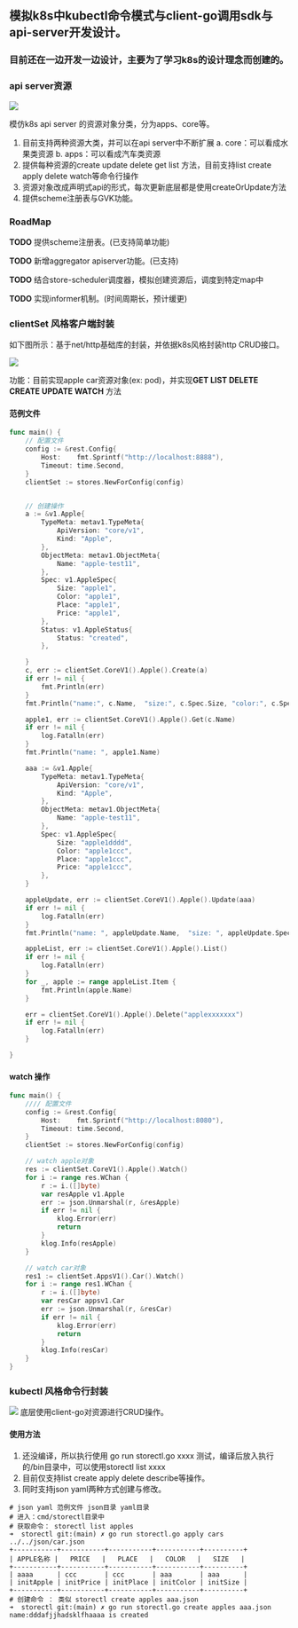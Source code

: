 ## 模拟k8s中**kubectl**命令模式与**client-go**调用sdk与**api-server**开发设计。

### 目前还在一边开发一边设计，主要为了学习k8s的设计理念而创建的。

### api server资源
![](https://github.com/googs1025/imitate-k8s-kubectl-clientSet/blob/main/img/%E6%B5%81%E7%A8%8B%E5%9B%BE1.jpg?raw=true)

模仿k8s api server 的资源对象分类，分为apps、core等。
1. 目前支持两种资源大类，并可以在api server中不断扩展
    a. core：可以看成水果类资源
    b. apps：可以看成汽车类资源
2. 提供每种资源的create update delete get list 方法，目前支持list create apply delete watch等命令行操作
3. 资源对象改成声明式api的形式，每次更新底层都是使用createOrUpdate方法
4. 提供scheme注册表与GVK功能。
### RoadMap 

**TODO** 提供scheme注册表。(已支持简单功能)

**TODO** 新增aggregator apiserver功能。(已支持)

**TODO** 结合store-scheduler调度器，模拟创建资源后，调度到特定map中

**TODO** 实现informer机制。(时间周期长，预计缓更)

### clientSet 风格客户端封装
如下图所示：基于net/http基础库的封装，并依据k8s风格封装http CRUD接口。

![](https://github.com/googs1025/imitate-k8s-kubectl-clientSet/blob/main/img/%E6%B5%81%E7%A8%8B%E5%9B%BE.jpg?raw=true)

功能：目前实现apple car资源对象(ex: pod)，并实现**GET LIST DELETE CREATE UPDATE WATCH** 方法

#### 范例文件
```go
func main() {
	// 配置文件
	config := &rest.Config{
		Host:    fmt.Sprintf("http://localhost:8888"),
		Timeout: time.Second,
	}
	clientSet := stores.NewForConfig(config)


	// 创建操作
	a := &v1.Apple{
		TypeMeta: metav1.TypeMeta{
			ApiVersion: "core/v1",
			Kind: "Apple",
		},
		ObjectMeta: metav1.ObjectMeta{
			Name: "apple-test11",
		},
		Spec: v1.AppleSpec{
			Size: "apple1",
			Color: "apple1",
			Place: "apple1",
			Price: "apple1",
		},
		Status: v1.AppleStatus{
			Status: "created",
		},

	}
	c, err := clientSet.CoreV1().Apple().Create(a)
	if err != nil {
		fmt.Println(err)
	}
	fmt.Println("name:", c.Name,  "size:", c.Spec.Size, "color:", c.Spec.Color, "place:", c.Spec.Place, "price:", c.Spec.Price)

	apple1, err := clientSet.CoreV1().Apple().Get(c.Name)
	if err != nil {
		log.Fatalln(err)
	}
	fmt.Println("name: ", apple1.Name)

	aaa := &v1.Apple{
		TypeMeta: metav1.TypeMeta{
			ApiVersion: "core/v1",
			Kind: "Apple",
		},
		ObjectMeta: metav1.ObjectMeta{
			Name: "apple-test11",
		},
		Spec: v1.AppleSpec{
			Size: "apple1dddd",
			Color: "apple1ccc",
			Place: "apple1ccc",
			Price: "apple1ccc",
		},
	}

	appleUpdate, err := clientSet.CoreV1().Apple().Update(aaa)
	if err != nil {
		log.Fatalln(err)
	}
	fmt.Println("name: ", appleUpdate.Name,  "size: ", appleUpdate.Spec.Size, "color: ", appleUpdate.Spec.Color, "place: ", appleUpdate.Spec.Place, "price: ", appleUpdate.Spec.Price)

	appleList, err := clientSet.CoreV1().Apple().List()
	if err != nil {
		log.Fatalln(err)
	}
	for _, apple := range appleList.Item {
		fmt.Println(apple.Name)
	}

	err = clientSet.CoreV1().Apple().Delete("applexxxxxxx")
	if err != nil {
		log.Fatalln(err)
	}

}
```

#### watch 操作
```go
func main() {
	//// 配置文件
	config := &rest.Config{
		Host:    fmt.Sprintf("http://localhost:8080"),
		Timeout: time.Second,
	}
	clientSet := stores.NewForConfig(config)

	// watch apple对象
	res := clientSet.CoreV1().Apple().Watch()
	for i := range res.WChan {
		r := i.([]byte)
		var resApple v1.Apple
		err := json.Unmarshal(r, &resApple)
		if err != nil {
			klog.Error(err)
			return
		}
		klog.Info(resApple)
	}

	// watch car对象
	res1 := clientSet.AppsV1().Car().Watch()
	for i := range res1.WChan {
		r := i.([]byte)
		var resCar appsv1.Car
		err := json.Unmarshal(r, &resCar)
		if err != nil {
			klog.Error(err)
			return
		}
		klog.Info(resCar)
	}
}
```

### kubectl 风格命令行封装
![](https://github.com/googs1025/imitate-k8s-kubectl-clientSet/blob/main/img/%E6%B5%81%E7%A8%8B%E5%9B%BE11.jpg?raw=true)
底层使用client-go对资源进行CRUD操作。
#### 使用方法
1. 还没编译，所以执行使用 go run storectl.go xxxx 测试，编译后放入执行的/bin目录中，可以使用storectl list xxxx
2. 目前仅支持list create apply delete describe等操作。
3. 同时支持json yaml两种方式创建与修改。
```bigquery
# json yaml 范例文件 json目录 yaml目录
# 进入：cmd/storectl目录中
# 获取命令： storectl list apples 
➜  storectl git:(main) ✗ go run storectl.go apply cars ../../json/car.json
+-----------+-----------+-----------+-----------+----------+
| APPLE名称 |   PRICE   |   PLACE   |   COLOR   |   SIZE   |
+-----------+-----------+-----------+-----------+----------+
| aaaa      | ccc       | ccc       | aaa       | aaa      |
| initApple | initPrice | initPlace | initColor | initSize |
+-----------+-----------+-----------+-----------+----------+
# 创建命令 ： 类似 storectl create apples aaa.json
➜  storectl git:(main) ✗ go run storectl.go create apples aaa.json
name:dddafjjhadsklfhaaaa is created

